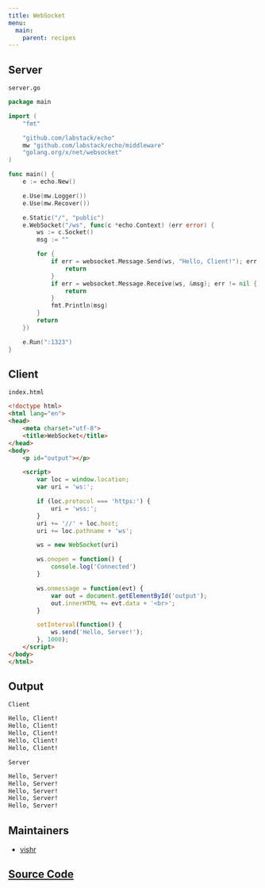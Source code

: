 ```yaml
---
title: WebSocket
menu:
  main:
    parent: recipes
---
```


## Server

`server.go`

```go
package main

import (
	"fmt"

	"github.com/labstack/echo"
	mw "github.com/labstack/echo/middleware"
	"golang.org/x/net/websocket"
)

func main() {
	e := echo.New()

	e.Use(mw.Logger())
	e.Use(mw.Recover())

	e.Static("/", "public")
	e.WebSocket("/ws", func(c *echo.Context) (err error) {
		ws := c.Socket()
		msg := ""

		for {
			if err = websocket.Message.Send(ws, "Hello, Client!"); err != nil {
				return
			}
			if err = websocket.Message.Receive(ws, &msg); err != nil {
				return
			}
			fmt.Println(msg)
		}
		return
	})

	e.Run(":1323")
}
```

## Client

`index.html`

```html
<!doctype html>
<html lang="en">
<head>
    <meta charset="utf-8">
    <title>WebSocket</title>
</head>
<body>
    <p id="output"></p>

    <script>
        var loc = window.location;
        var uri = 'ws:';

        if (loc.protocol === 'https:') {
            uri = 'wss:';
        }
        uri += '//' + loc.host;
        uri += loc.pathname + 'ws';

        ws = new WebSocket(uri)

        ws.onopen = function() {
            console.log('Connected')
        }

        ws.onmessage = function(evt) {
            var out = document.getElementById('output');
            out.innerHTML += evt.data + '<br>';
        }

        setInterval(function() {
            ws.send('Hello, Server!');
        }, 1000);
    </script>
</body>
</html>
```

## Output

`Client`

```sh
Hello, Client!
Hello, Client!
Hello, Client!
Hello, Client!
Hello, Client!
```

`Server`

```sh
Hello, Server!
Hello, Server!
Hello, Server!
Hello, Server!
Hello, Server!
```

## Maintainers

- [vishr](http://github.com/vishr)

## [Source Code](https://github.com/labstack/echo/blob/master/recipes/websocket)

